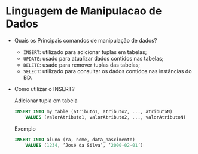 # Linguagem de Manipulacao de Dados

- Quais os Principais comandos de manipulação de dados?
    - `INSERT`: utilizado para adicionar tuplas em tabelas;
    - `UPDATE`: usado para atualizar dados contidos nas tabelas;
    - `DELETE`: usado para remover tuplas das tabelas;
    - `SELECT`: utilizado para consultar os dados contidos nas instâncias do BD.
- Como utilizar o INSERT?
    
    Adicionar tupla em tabela
    
    ```sql
    INSERT INTO my_table (atributo1, atributo2, ..., atributoN)
    	VALUES (valorAtributo1, valorAtributo2, ..., valorAtributoN)
    ```
    
    Exemplo
    
    ```sql
    INSERT INTO aluno (ra, nome, data_nascimento)
    	VALUES (1234, ‘José da Silva’, ‘2000-02-01’)
    ```